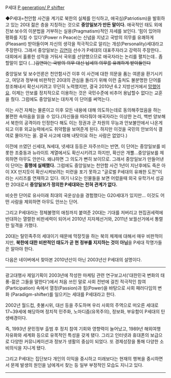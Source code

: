 P세대 [P generation/ P shifter](P%20generation/%20P%20shifter.md)

◆P세대=천안함 사건을 계기로 북한의 실체를 인식하고, 애국심(Patriotism)을 발휘하고 있는 20대 젊은 층을 지칭하는 것으로
**중앙일보가 만든 말이다.** 애국적인 태도 외에 진보·보수의 이분법을 거부하는 실용(Pragmatism)적인 자세를 보인다. ‘힘이
있어야 평화를 지킬 수 있다’(Power n Peace)는 신념을 지녔고 국방의 의무를 유쾌하게(Pleasant) 받아들이며 자신의 생각을
적극적으로 알리는 개성(Personality)세대라고 주장한다. 그래서 중앙일보는
[김연아](%EA%B9%80%EC%97%B0%EC%95%84.md) 선수가 P세대의 대표주자라고 강력히 주장한다.. 대회에서 훌륭한
성적을 거둬서 국위를 선양했으므로 애국자라는 논리를 펼치는데.. 좀 할말이 없다 (...)<del>김연아는 국방의 의무 대신 납세의 의무를
유쾌하게 받아들인다</del>

중앙일보 및 보수언론은 천안함사건 이후 이 사건에 대한 의문을 품는 여론을 환기시키고, 여당과 정부에 비판적인 20대의 관심을 돌리기 위해
이런 출처도 불분명한 단어를 창조해내서 확산시키려고 무던히 노력했지만, 결국 2010년 6.2 지방선거에서
[망했어요](%EB%A7%9D%ED%96%88%EC%96%B4%EC%9A%94.md). 이제는 안보를 정치적으로 이용하는 것은
국민수준에 비추어 용납할수 없다는 교훈을 줬다. 그럼에도 중앙일보는 대차게 이 단어를 써먹는다.

이는 사건 자체는 물론이고 이후 모든 내용에 대해 의도하는데로 동의해주었음을 하는 불편한 속마음을 읽을 수 있다.(자신들을 따라줘야
애국자라는 이상한 논리, 백번 양보해서 북한의 공격이라 인정한다 해도 이는 정권과 군 차원의 무능과 안보불안에서 나온게 되고 이후
외교능력에서도 취약함을 보여준게 된다. 하지만 이것을 국민의 안보의식 결여로 몰아가는 꼴. 결국 사고에 대해 내탓이요 하는 사람은 없었다.)

이전에 쓰였던 신세대, N세대, 넷세대 등등은 자주쓰이는 반면, 이 단어는 중앙일보를 비롯한 조중동과 뉴라이트 계열에서도 확산시키려고
하지만, 확산은 개뿔...중앙일보를 제외하면 아무도 안쓴다. 왜냐하면 그 의도가 뻔히 보이므로. 그래서 중앙일보가 만들어낸 이 단어는
**흥행에 실패했다.** 그럼에도 중앙일보는 천안함 사건 1년이 지난후에도 죽은 아이 XX 만지듯이 확산시켜보려는 미련을 포기 못하고
"글로벌 P세대의 유쾌한 도전"이라는 시리즈를 연재하고 있다. 여기 나오는 인물들을 보면 어렸을때 외국 유학가서 성공한 20대로서
**중앙일보가 정의한 P세대와는 전혀 관계가 없다.**

비슷한 단어로 유사이래 최대의 국운상승을 경험했다는 G20세대가 있지만... 이것도 어떤 사람을 제외하면 아무도 안쓰는 단어.

그리고 P세대라는 정체불명의 애칭까지 붙여준 20대는 기대를 저버리고 현집권세력에 반대하는 열렬한 비판세력이 되어서 2010년 지자제선거와,
2011년 보궐선거에서 통렬한 일격을 가했다.

20대는 탈민족주의 세대이기 때문에 막장짓을 하는 북의 체제에 대해서 매우 비판적이지만, **북한에 대한 비판적인 태도가 곧 현 정부를
지지하는 것이 아님**을 P세대 작명가들은 알아야 한다.

다음은 네이버에서 찾아본 2010년산이 아닌 2003년산 P세대의 설명이다.

* * *

광고대행사 제일기획이 2003년에 작성한 마케팅 관련 연구보고서('대한민국 변화의 태풍-젊은 그들을 말한다')에서 처음 쓰인 말로 사회
전반에 걸친 적극적인 참여(Participation) 속에서 열정(Passion)과 힘(Power)을 바탕으로 사회 패러다임의 변화
(Paradigm-shifter)를 일으키는 세대를 P세대라고 한다.

2002년 월드컵, 촛불시위, 대선 등을 주도하며 우리 사회의 주역으로 떠오른 세대로 17~39세에 해당하며 정치적 민주화,
노마디즘(유목주의), 정보화, 부유함이 P세대의 탄생배경이다.

즉, 1993년 문민정부 출범 후 정치 참여 기회와 영향력이 늘어났고, 1989년 해외여행 자유화와 세계화 등으로 유목적인 특성을 갖게
됐다. 그리고 인터넷과 휴대폰의 보급으로 다양한 커뮤니케이션과 정보가 생활의 중심이 되었다. 또 경제성장을 통해 다양한 소비의식을 지니게
됐다.

그리고 P세대는 집단보다 개인의 이익을 중시하고 미래보다는 현재의 행복을 중시하면서 문제 발생의 원인을 남에게서 찾는 등 일부 부정적인
모습도 지니고 있다.

* * *

